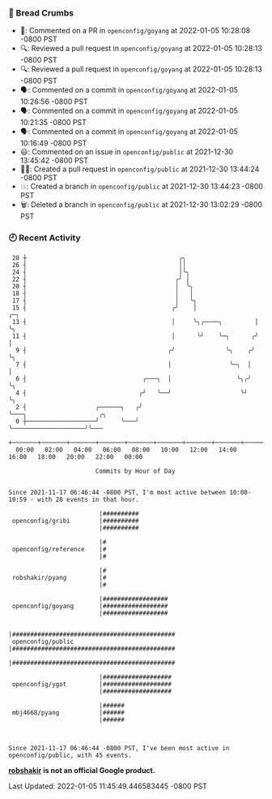 ### 🍞 Bread Crumbs

 * 💬: Commented on a PR in  `openconfig/goyang` at 2022-01-05 10:28:08 -0800 PST
 * 🔍: Reviewed a pull request in  `openconfig/goyang` at 2022-01-05 10:28:13 -0800 PST
 * 🔍: Reviewed a pull request in  `openconfig/goyang` at 2022-01-05 10:28:13 -0800 PST
 * 🗣: Commented on a commit in `openconfig/goyang` at 2022-01-05 10:26:56 -0800 PST
 * 🗣: Commented on a commit in `openconfig/goyang` at 2022-01-05 10:21:35 -0800 PST
 * 🗣: Commented on a commit in `openconfig/goyang` at 2022-01-05 10:16:49 -0800 PST
 * 😃: Commented on an issue in `openconfig/public` at 2021-12-30 13:45:42 -0800 PST
 * ✍🏼: Created a pull request in `openconfig/public` at 2021-12-30 13:44:24 -0800 PST
 * 💥: Created a branch in `openconfig/public` at 2021-12-30 13:44:23 -0800 PST
 * 🗑: Deleted a branch in `openconfig/public` at 2021-12-30 13:02:29 -0800 PST

### 🕘 Recent Activity
```
 28 ┼                                          ╭╮
 26 ┤                                          ││
 24 ┤                                          │╰╮
 22 ┤                                         ╭╯ │
 20 ┤                                         │  ╰╮
 18 ┤                                         │   │
 17 ┤                                         │   ╰╮
 15 ┤                                        ╭╯    │                ╭─╮
 13 ┤                                        │     ╰╮╭────╮         │ ╰╮
 11 ┤                                        │      ╰╯    ╰─╮      ╭╯  │
  9 ┤                                       ╭╯              ╰╮    ╭╯   ╰╮
  7 ┤                                       │                ╰─╮  │     │
  6 ┤                                ╭───╮  │                  ╰╮╭╯     ╰╮
  4 ┤                               ╭╯   ╰──╯                   ╰╯       ╰╮
  2 ┤                   ╭──────╮   ╭╯                                     ╰───╮                    ╭╮
  0 ┼───────────────────╯      ╰───╯                                          ╰────────────────────╯╰───
    +───────+───────+───────+───────+───────+───────+───────+───────+───────+───────+───────+───────+────
  00:00   02:00   04:00   06:00   08:00   10:00   12:00   14:00   16:00   18:00   20:00   22:00   00:00   

						Commits by Hour of Day


Since 2021-11-17 06:46:44 -0800 PST, I'm most active between 10:00-10:59 - with 28 events in that hour.

```



```
                         |##########
 openconfig/gribi        |##########
                         |##########

                         |#
 openconfig/reference    |#
                         |#

                         |#
 robshakir/pyang         |#
                         |#

                         |##################
 openconfig/goyang       |##################
                         |##################

                         |#############################################
 openconfig/public       |#############################################
                         |#############################################

                         |###################
 openconfig/ygot         |###################
                         |###################

                         |######
 mbj4668/pyang           |######
                         |######



Since 2021-11-17 06:46:44 -0800 PST, I've been most active in openconfig/public, with 45 events.

```
**[robshakir](mailto:robjs@google.com) is not an official Google product.**  


Last Updated: 2022-01-05 11:45:49.446583445 -0800 PST
